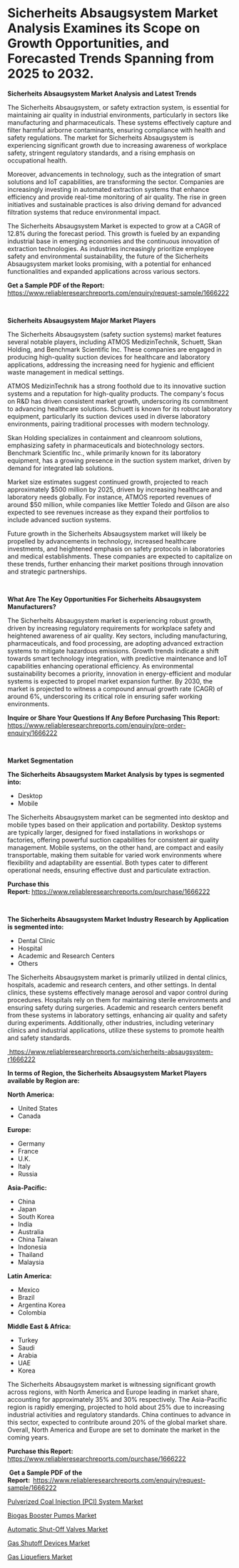 <p><h1>Sicherheits Absaugsystem Market Analysis Examines its Scope on Growth Opportunities, and Forecasted Trends Spanning from 2025 to 2032.</h1></p><p><strong>Sicherheits Absaugsystem Market Analysis and Latest Trends</strong></p>
<p><p>The Sicherheits Absaugsystem, or safety extraction system, is essential for maintaining air quality in industrial environments, particularly in sectors like manufacturing and pharmaceuticals. These systems effectively capture and filter harmful airborne contaminants, ensuring compliance with health and safety regulations. The market for Sicherheits Absaugsystem is experiencing significant growth due to increasing awareness of workplace safety, stringent regulatory standards, and a rising emphasis on occupational health.</p><p>Moreover, advancements in technology, such as the integration of smart solutions and IoT capabilities, are transforming the sector. Companies are increasingly investing in automated extraction systems that enhance efficiency and provide real-time monitoring of air quality. The rise in green initiatives and sustainable practices is also driving demand for advanced filtration systems that reduce environmental impact.</p><p>The Sicherheits Absaugsystem Market is expected to grow at a CAGR of 12.8% during the forecast period. This growth is fueled by an expanding industrial base in emerging economies and the continuous innovation of extraction technologies. As industries increasingly prioritize employee safety and environmental sustainability, the future of the Sicherheits Absaugsystem market looks promising, with a potential for enhanced functionalities and expanded applications across various sectors.</p></p>
<p><strong>Get a Sample PDF of the Report:&nbsp;</strong> <a href="https://www.reliableresearchreports.com/enquiry/request-sample/1666222?utm_campaign=114&utm_medium=2&utm_source=Github&utm_content=ia&utm_term=11042025&utm_id=sicherheits-absaugsystem">https://www.reliableresearchreports.com/enquiry/request-sample/1666222</a></p>
<p>&nbsp;</p>
<p><strong>Sicherheits Absaugsystem Major Market Players</strong></p>
<p><p>The Sicherheits Absaugsystem (safety suction systems) market features several notable players, including ATMOS MedizinTechnik, Schuett, Skan Holding, and Benchmark Scientific Inc. These companies are engaged in producing high-quality suction devices for healthcare and laboratory applications, addressing the increasing need for hygienic and efficient waste management in medical settings.</p><p>ATMOS MedizinTechnik has a strong foothold due to its innovative suction systems and a reputation for high-quality products. The company's focus on R&D has driven consistent market growth, underscoring its commitment to advancing healthcare solutions. Schuett is known for its robust laboratory equipment, particularly its suction devices used in diverse laboratory environments, pairing traditional processes with modern technology.</p><p>Skan Holding specializes in containment and cleanroom solutions, emphasizing safety in pharmaceuticals and biotechnology sectors. Benchmark Scientific Inc., while primarily known for its laboratory equipment, has a growing presence in the suction system market, driven by demand for integrated lab solutions.</p><p>Market size estimates suggest continued growth, projected to reach approximately $500 million by 2025, driven by increasing healthcare and laboratory needs globally. For instance, ATMOS reported revenues of around $50 million, while companies like Mettler Toledo and Gilson are also expected to see revenues increase as they expand their portfolios to include advanced suction systems.</p><p>Future growth in the Sicherheits Absaugsystem market will likely be propelled by advancements in technology, increased healthcare investments, and heightened emphasis on safety protocols in laboratories and medical establishments. These companies are expected to capitalize on these trends, further enhancing their market positions through innovation and strategic partnerships.</p></p>
<p>&nbsp;</p>
<p><strong>What Are The Key Opportunities For Sicherheits Absaugsystem Manufacturers?</strong></p>
<p><p>The Sicherheits Absaugsystem market is experiencing robust growth, driven by increasing regulatory requirements for workplace safety and heightened awareness of air quality. Key sectors, including manufacturing, pharmaceuticals, and food processing, are adopting advanced extraction systems to mitigate hazardous emissions. Growth trends indicate a shift towards smart technology integration, with predictive maintenance and IoT capabilities enhancing operational efficiency. As environmental sustainability becomes a priority, innovation in energy-efficient and modular systems is expected to propel market expansion further. By 2030, the market is projected to witness a compound annual growth rate (CAGR) of around 6%, underscoring its critical role in ensuring safer working environments.</p></p>
<p><strong>Inquire or Share Your Questions If Any Before Purchasing This Report:</strong> <a href="https://www.reliableresearchreports.com/enquiry/pre-order-enquiry/1666222?utm_campaign=114&utm_medium=2&utm_source=Github&utm_content=ia&utm_term=11042025&utm_id=sicherheits-absaugsystem">https://www.reliableresearchreports.com/enquiry/pre-order-enquiry/1666222</a></p>
<p>&nbsp;</p>
<p><strong>Market Segmentation</strong></p>
<p><strong>The Sicherheits Absaugsystem Market Analysis by types is segmented into:</strong></p>
<p><ul><li>Desktop</li><li>Mobile</li></ul></p>
<p><p>The Sicherheits Absaugsystem market can be segmented into desktop and mobile types based on their application and portability. Desktop systems are typically larger, designed for fixed installations in workshops or factories, offering powerful suction capabilities for consistent air quality management. Mobile systems, on the other hand, are compact and easily transportable, making them suitable for varied work environments where flexibility and adaptability are essential. Both types cater to different operational needs, ensuring effective dust and particulate extraction.</p></p>
<p><strong>Purchase this Report:&nbsp;</strong><a href="https://www.reliableresearchreports.com/purchase/1666222?utm_campaign=114&utm_medium=2&utm_source=Github&utm_content=ia&utm_term=11042025&utm_id=sicherheits-absaugsystem">https://www.reliableresearchreports.com/purchase/1666222</a></p>
<p>&nbsp;</p>
<p><strong>The Sicherheits Absaugsystem Market Industry Research by Application is segmented into:</strong></p>
<p><ul><li>Dental Clinic</li><li>Hospital</li><li>Academic and Research Centers</li><li>Others</li></ul></p>
<p><p>The Sicherheits Absaugsystem market is primarily utilized in dental clinics, hospitals, academic and research centers, and other settings. In dental clinics, these systems effectively manage aerosol and vapor control during procedures. Hospitals rely on them for maintaining sterile environments and ensuring safety during surgeries. Academic and research centers benefit from these systems in laboratory settings, enhancing air quality and safety during experiments. Additionally, other industries, including veterinary clinics and industrial applications, utilize these systems to promote health and safety standards.</p></p>
<p><a href="https://www.reliableresearchreports.com/sicherheits-absaugsystem-r1666222?utm_campaign=114&utm_medium=2&utm_source=Github&utm_content=ia&utm_term=11042025&utm_id=sicherheits-absaugsystem">&nbsp;https://www.reliableresearchreports.com/sicherheits-absaugsystem-r1666222</a></p>
<p><strong>In terms of Region, the Sicherheits Absaugsystem Market Players available by Region are:</strong></p>
<p>
    <p> <strong> North America: </strong>
        <ul>
            <li>United States</li>
            <li>Canada</li>
        </ul>
        </p> 
    <p> <strong> Europe: </strong>
        <ul>
            <li>Germany</li>
            <li>France</li>
            <li>U.K.</li>
            <li>Italy</li>
            <li>Russia</li>
        </ul>
        </p> 
    <p> <strong> Asia-Pacific: </strong>
        <ul>
            <li>China</li>
            <li>Japan</li>
            <li>South Korea</li>
            <li>India</li>
            <li>Australia</li>
            <li>China Taiwan</li>
            <li>Indonesia</li>
            <li>Thailand</li>
            <li>Malaysia</li>
        </ul>
        </p> 
    <p> <strong> Latin America: </strong>
        <ul>
            <li>Mexico</li>
            <li>Brazil</li>
            <li>Argentina Korea</li>
            <li>Colombia</li>
        </ul>
        </p> 
    <p> <strong> Middle East & Africa: </strong>
        <ul>
            <li>Turkey</li>
            <li>Saudi</li>
            <li>Arabia</li>
            <li>UAE</li>
            <li>Korea</li>
        </ul>
    </p>
    </p>
<p><p>The Sicherheits Absaugsystem market is witnessing significant growth across regions, with North America and Europe leading in market share, accounting for approximately 35% and 30% respectively. The Asia-Pacific region is rapidly emerging, projected to hold about 25% due to increasing industrial activities and regulatory standards. China continues to advance in this sector, expected to contribute around 20% of the global market share. Overall, North America and Europe are set to dominate the market in the coming years.</p></p>
<p><strong>Purchase this Report: </strong><a href="https://www.reliableresearchreports.com/purchase/1666222?utm_campaign=114&utm_medium=2&utm_source=Github&utm_content=ia&utm_term=11042025&utm_id=sicherheits-absaugsystem">https://www.reliableresearchreports.com/purchase/1666222</a></p>
<p>&nbsp;<strong>Get a Sample PDF of the Report:&nbsp;&nbsp;</strong><a href="https://www.reliableresearchreports.com/enquiry/request-sample/1666222?utm_campaign=114&utm_medium=2&utm_source=Github&utm_content=ia&utm_term=11042025&utm_id=sicherheits-absaugsystem">https://www.reliableresearchreports.com/enquiry/request-sample/1666222</a></p>
<p><strong></strong></p>
<p><p><a href="https://github.com/lestymbango/Market-Research-Report-List-1/blob/main/pulverized-coal-injection-pci-system-market.md?utm_campaign=114&utm_medium=2&utm_source=Github&utm_content=ia&utm_term=11042025&utm_id=sicherheits-absaugsystem">Pulverized Coal Injection (PCI) System Market</a></p><p><a href="https://github.com/felishtimoti/Market-Research-Report-List-1/blob/main/biogas-booster-pumps-market.md?utm_campaign=114&utm_medium=2&utm_source=Github&utm_content=ia&utm_term=11042025&utm_id=sicherheits-absaugsystem">Biogas Booster Pumps Market</a></p><p><a href="https://github.com/briandahm87/Market-Research-Report-List-1/blob/main/automatic-shut-off-valves-market.md?utm_campaign=114&utm_medium=2&utm_source=Github&utm_content=ia&utm_term=11042025&utm_id=sicherheits-absaugsystem">Automatic Shut-Off Valves Market</a></p><p><a href="https://github.com/muhjanaidu/Market-Research-Report-List-1/blob/main/gas-shutoff-devices-market.md?utm_campaign=114&utm_medium=2&utm_source=Github&utm_content=ia&utm_term=11042025&utm_id=sicherheits-absaugsystem">Gas Shutoff Devices Market</a></p><p><a href="https://github.com/peggiputra7o/Market-Research-Report-List-1/blob/main/gas-liquefiers-market.md?utm_campaign=114&utm_medium=2&utm_source=Github&utm_content=ia&utm_term=11042025&utm_id=sicherheits-absaugsystem">Gas Liquefiers Market</a></p></p>